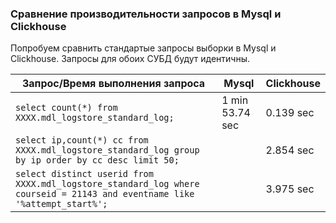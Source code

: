 ### Cравнение производительности запросов в Mysql и Clickhouse

Попробуем сравнить стандартые запросы выборки в Mysql и Clickhouse. Запросы для обоих СУБД будут идентичны.

|Запрос/Время выполнения запроса | Mysql | Clickhouse|
|-------------------------|-------|-----------|
|```select count(*) from XXXX.mdl_logstore_standard_log;```                         | 1 min 53.74 sec      | 0.139 sec|
|```select ip,count(*) cc from XXXX.mdl_logstore_standard_log group by ip order by cc desc limit 50;```||2.854 sec|
|```select distinct userid from XXXX.mdl_logstore_standard_log where courseid = 21143 and eventname like '%attempt_start%';```||3.975 sec|     